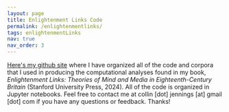 ```yaml
---
layout: page
title: Enlightenment Links Code
permalink: /enlightenmentlinks/
tags: enlightenmentLinks
nav: true
nav_order: 3
---
```


[Here's my github site](https://github.com/collinjennings/enlightenmentlinks) where I have organized all of the code and corpora that I used in producing the computational analyses found in my book, _Enlightenment Links: Theories of Mind and Media in Eighteenth-Century Britain_ (Stanford University Press, 2024). All of the code is organized in Jupyter notebooks. Feel free to contact me at collin [dot] jennings [at] gmail [dot] com if you have any questions or feedback. Thanks!

